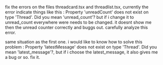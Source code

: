 fix the errors on the files threadcard.tsx and threadlist.tsx, currently the error indicate things like this : Property 'unreadCount' does not exist on type 'Thread'. Did you mean 'unread_count'? but if i change it to unread_count everywhere were needs to be changed. it doesnt show me then the unread counter correctly and buggs out. carefully analyze this error.

same situation as the first one. i would like to know how to solve this problem : Property 'latestMessage' does not exist on type 'Thread'. Did you mean 'latest_message'?, but if i choose the latest_message, it also gives me a bug or so. fix it.

